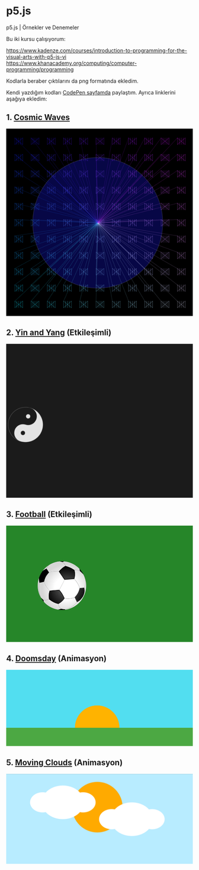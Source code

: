 # p5.js
p5.js | Örnekler ve Denemeler

Bu iki kursu çalışıyorum:

https://www.kadenze.com/courses/introduction-to-programming-for-the-visual-arts-with-p5-js-vi
https://www.khanacademy.org/computing/computer-programming/programming

Kodlarla beraber çıktılarını da png formatında ekledim.

Kendi yazdığım kodları [CodePen sayfamda](https://www.codepen.io/erdiucar) paylaştım. Ayrıca linklerini aşağıya ekledim:

## 1. [Cosmic Waves](https://codepen.io/erdiucar/pen/mQaVoo)
![alt text](https://github.com/erdiucar/p5.js/blob/master/10donguler.png)

## 2. [Yin and Yang](https://codepen.io/erdiucar/pen/oQraJW) (Etkileşimli)
![alt text](https://github.com/erdiucar/p5.js/blob/master/16yinYang.png)

## 3. [Football](https://codepen.io/erdiucar/pen/ebpgxx) (Etkileşimli)
![alt text](https://github.com/erdiucar/p5.js/blob/master/20futbol.png)

## 4. [Doomsday](https://codepen.io/erdiucar/pen/GedoPG) (Animasyon)
![alt text](https://github.com/erdiucar/p5.js/blob/master/21doomsDay.png)

## 5. [Moving Clouds](https://codepen.io/erdiucar/pen/VRxWpo) (Animasyon)
![alt text](https://github.com/erdiucar/p5.js/blob/master/22movingClouds.png)
